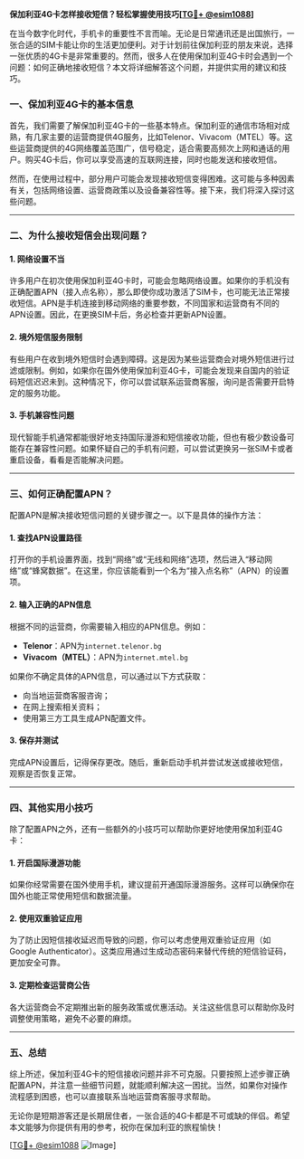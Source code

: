 **保加利亚4G卡怎样接收短信？轻松掌握使用技巧[[TG💪+ @esim1088](https://t.me/s/esim1088)]**

在当今数字化时代，手机卡的重要性不言而喻。无论是日常通讯还是出国旅行，一张合适的SIM卡能让你的生活更加便利。对于计划前往保加利亚的朋友来说，选择一张优质的4G卡是非常重要的。然而，很多人在使用保加利亚4G卡时会遇到一个问题：如何正确地接收短信？本文将详细解答这个问题，并提供实用的建议和技巧。

### 一、保加利亚4G卡的基本信息

首先，我们需要了解保加利亚4G卡的一些基本特点。保加利亚的通信市场相对成熟，有几家主要的运营商提供4G服务，比如Telenor、Vivacom（MTEL）等。这些运营商提供的4G网络覆盖范围广，信号稳定，适合需要高频次上网和通话的用户。购买4G卡后，你可以享受高速的互联网连接，同时也能发送和接收短信。

然而，在使用过程中，部分用户可能会发现接收短信变得困难。这可能与多种因素有关，包括网络设置、运营商政策以及设备兼容性等。接下来，我们将深入探讨这些问题。

---

### 二、为什么接收短信会出现问题？

#### 1. 网络设置不当
许多用户在初次使用保加利亚4G卡时，可能会忽略网络设置。如果你的手机没有正确配置APN（接入点名称），那么即使你成功激活了SIM卡，也可能无法正常接收短信。APN是手机连接到移动网络的重要参数，不同国家和运营商有不同的APN设置。因此，在更换SIM卡后，务必检查并更新APN设置。

#### 2. 境外短信服务限制
有些用户在收到境外短信时会遇到障碍。这是因为某些运营商会对境外短信进行过滤或限制。例如，如果你在国外使用保加利亚4G卡，可能会发现来自国内的验证码短信迟迟未到。这种情况下，你可以尝试联系运营商客服，询问是否需要开启特定的服务功能。

#### 3. 手机兼容性问题
现代智能手机通常都能很好地支持国际漫游和短信接收功能，但也有极少数设备可能存在兼容性问题。如果怀疑自己的手机有问题，可以尝试更换另一张SIM卡或者重启设备，看看是否能解决问题。

---

### 三、如何正确配置APN？

配置APN是解决接收短信问题的关键步骤之一。以下是具体的操作方法：

#### 1. 查找APN设置路径
打开你的手机设置界面，找到“网络”或“无线和网络”选项，然后进入“移动网络”或“蜂窝数据”。在这里，你应该能看到一个名为“接入点名称”（APN）的设置项。

#### 2. 输入正确的APN信息
根据不同的运营商，你需要输入相应的APN信息。例如：
- **Telenor**：APN为`internet.telenor.bg`
- **Vivacom（MTEL）**：APN为`internet.mtel.bg`

如果你不确定具体的APN信息，可以通过以下方式获取：
- 向当地运营商客服咨询；
- 在网上搜索相关资料；
- 使用第三方工具生成APN配置文件。

#### 3. 保存并测试
完成APN设置后，记得保存更改。随后，重新启动手机并尝试发送或接收短信，观察是否恢复正常。

---

### 四、其他实用小技巧

除了配置APN之外，还有一些额外的小技巧可以帮助你更好地使用保加利亚4G卡：

#### 1. 开启国际漫游功能
如果你经常需要在国外使用手机，建议提前开通国际漫游服务。这样可以确保你在国外也能正常使用短信和数据流量。

#### 2. 使用双重验证应用
为了防止因短信接收延迟而导致的问题，你可以考虑使用双重验证应用（如Google Authenticator）。这类应用通过生成动态密码来替代传统的短信验证码，更加安全可靠。

#### 3. 定期检查运营商公告
各大运营商会不定期推出新的服务政策或优惠活动。关注这些信息可以帮助你及时调整使用策略，避免不必要的麻烦。

---

### 五、总结

综上所述，保加利亚4G卡的短信接收问题并非不可克服。只要按照上述步骤正确配置APN，并注意一些细节问题，就能顺利解决这一困扰。当然，如果你对操作流程感到困惑，也可以直接联系当地运营商客服寻求帮助。

无论你是短期游客还是长期居住者，一张合适的4G卡都是不可或缺的伴侣。希望本文能够为你提供有用的参考，祝你在保加利亚的旅程愉快！

[[TG💪+ @esim1088](https://t.me/s/esim1088) ![Image](https://i.postimg.cc/4NQfJmqS/Snipaste-2025-05-13-00-14-12.png)]
